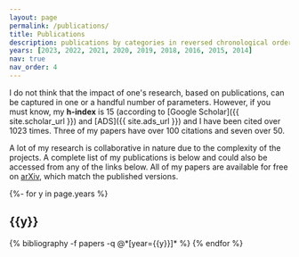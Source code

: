 ```yaml
---
layout: page
permalink: /publications/
title: Publications
description: publications by categories in reversed chronological order. generated by jekyll-scholar.
years: [2023, 2022, 2021, 2020, 2019, 2018, 2016, 2015, 2014]
nav: true
nav_order: 4
---
```


I do not think that the impact of one's research, based on publications, can be captured in one or a handful number of parameters.
However, if you must know, my **h-index** is 15 (according to [Google Scholar]({{ site.scholar_url }}) and [ADS]({{ site.ads_url }}) and I have been cited over 1023 times.
Three of my papers have over 100 citations and seven over 50.


A lot of my research is collaborative in nature due to the complexity of the projects.
A complete list of my publications is below and could also be accessed from any of the links below.
All of my papers are available for free on [arXiv][arxiv_url], which match the published versions.

[arxiv_url]: https://arxiv.org/search/?query=kannawadi&searchtype=author&abstracts=show&order=-announced_date_first&size=50

<!-- _pages/publications.md -->
<div class="publications">

{%- for y in page.years %}
  <h2 class="year">{{y}}</h2>
  {% bibliography -f papers -q @*[year={{y}}]* %}
{% endfor %}

</div>

